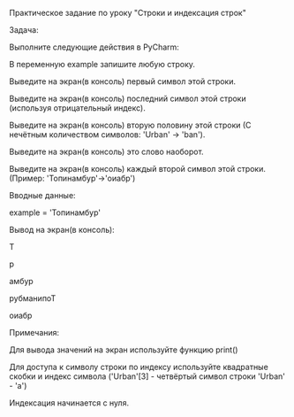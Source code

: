 Практическое задание по уроку "Строки и индексация строк"

Задача:

Выполните следующие действия в PyCharm:

В переменную example запишите любую строку.

Выведите на экран(в консоль) первый символ этой строки.

Выведите на экран(в консоль) последний символ этой строки (используя отрицательный индекс).

Выведите на экран(в консоль) вторую половину этой строки (С нечётным количеством символов: 'Urban' -> 'ban').

Выведите на экран(в консоль) это слово наоборот.

Выведите на экран(в консоль) каждый второй символ этой строки. (Пример: 'Топинамбур'->'оиабр')

Вводные данные:

example = 'Топинамбур'

Вывод на экран(в консоль):

Т

р

амбур

рубманипоТ

оиабр

Примечания:

Для вывода значений на экран используйте функцию print()

Для доступа к символу строки по индексу используйте квадратные скобки и индекс символа ('Urban'[3] -  четвёртый символ строки 'Urban' - 'a')

Индексация начинается с нуля.

